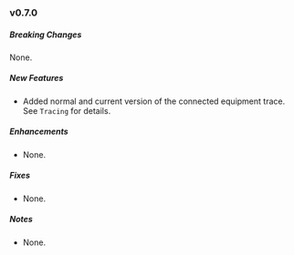 ### v0.7.0

##### Breaking Changes
 None.

##### New Features
* Added normal and current version of the connected equipment trace. See `Tracing` for details.

##### Enhancements
* None.

##### Fixes
* None.

##### Notes
* None.

